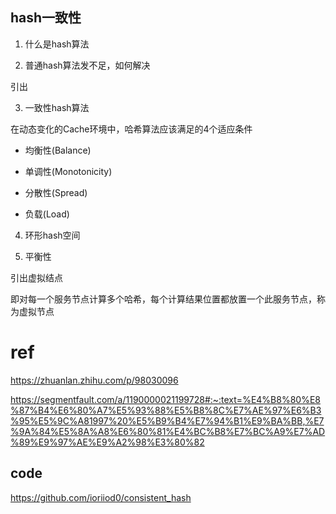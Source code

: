 ## hash一致性

1. 什么是hash算法

2. 普通hash算法发不足，如何解决

引出

3. 一致性hash算法

在动态变化的Cache环境中，哈希算法应该满足的4个适应条件

- 均衡性(Balance)

- 单调性(Monotonicity)

- 分散性(Spread)

- 负载(Load)

4. 环形hash空间

5. 平衡性

引出虚拟结点

即对每一个服务节点计算多个哈希，每个计算结果位置都放置一个此服务节点，称为虚拟节点

# ref

https://zhuanlan.zhihu.com/p/98030096

https://segmentfault.com/a/1190000021199728#:~:text=%E4%B8%80%E8%87%B4%E6%80%A7%E5%93%88%E5%B8%8C%E7%AE%97%E6%B3%95%E5%9C%A81997%20%E5%B9%B4%E7%94%B1%E9%BA%BB,%E7%9A%84%E5%8A%A8%E6%80%81%E4%BC%B8%E7%BC%A9%E7%AD%89%E9%97%AE%E9%A2%98%E3%80%82


## code

https://github.com/ioriiod0/consistent_hash